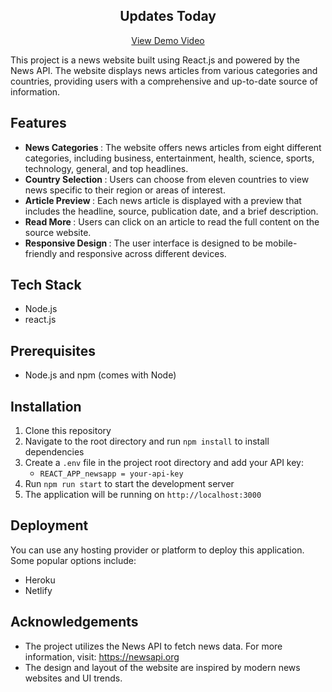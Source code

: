 <h2 align="center">Updates Today </h2>


<p align="center"> <a href="https://drive.google.com/file/d/15awEslTu3ujjXGomlFm4_SGugekqFfBs/view?usp=sharing"> View Demo Video </a> </p>


This project is a news website built using React.js and powered by the News API. The website displays news articles from various categories and countries, providing users with a comprehensive and up-to-date source of information.

## Features

- <strong> News Categories </strong>: The website offers news articles from eight different categories, including business, entertainment, health, science, sports, technology, general, and top headlines.
- <strong> Country Selection </strong>: Users can choose from eleven countries to view news specific to their region or areas of interest.
- <strong> Article Preview </strong>: Each news article is displayed with a preview that includes the headline, source, publication date, and a brief description.
- <strong> Read More </strong>: Users can click on an article to read the full content on the source website.
- <strong> Responsive Design </strong>: The user interface is designed to be mobile-friendly and responsive across different devices.

## Tech Stack

- Node.js
- react.js

## Prerequisites

- Node.js and npm (comes with Node)

## Installation

1. Clone this repository
2. Navigate to the root directory and run `npm install` to install dependencies
3. Create a `.env` file in the project root directory and add your API key: 
   - `REACT_APP_newsapp = your-api-key`
4. Run `npm run start` to start the development server
5. The application will be running on `http://localhost:3000`

## Deployment

You can use any hosting provider or platform to deploy this application. Some popular options include:

- Heroku
- Netlify

## Acknowledgements

- The project utilizes the News API to fetch news data. For more information, visit: https://newsapi.org
- The design and layout of the website are inspired by modern news websites and UI trends.
